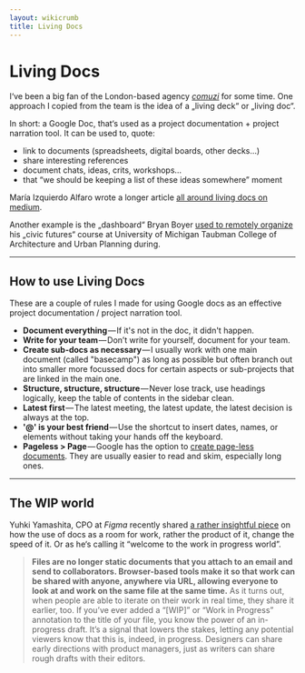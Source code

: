 ```yaml
---
layout: wikicrumb
title: Living Docs
---
```

# Living Docs
I‘ve been a big fan of the London-based agency [_comuzi_](https://www.comuzi.xyz/) for some time. One approach I copied from the team is the idea of a „living deck“ or „living doc“.

In short: a Google Doc, that‘s used as a project documentation + project narration tool. It can be used to, quote:

- link to documents (spreadsheets, digital boards, other decks…)
- share interesting references
- document chats, ideas, crits, workshops…
- that “we should be keeping a list of these ideas somewhere” moment

María Izquierdo Alfaro wrote a longer article [all around living docs on medium](https://medium.com/@mariaizquierdo/documenting-work-to-tell-stories-b27da7f3ce96).

Another example is the „dashboard“ Bryan Boyer [used to remotely organize](https://medium.com/@bryan/remote-control-architecture-remotely-march-2020-b33e62dbc51) his „civic futures“ course at University of Michigan Taubman College of Architecture and Urban Planning during.

---

## How to use Living Docs

These are a couple of rules I made for using Google docs as an effective project documentation / project narration tool.

- **Document everything** — If it's not in the doc, it didn't happen.
- **Write for your team** — Don’t write for yourself, document for your team.
- **Create sub-docs as necessary** — I usually work with one main document (called "basecamp") as long as possible but often branch out into smaller more focussed docs for certain aspects or sub-projects that are linked in the main one.
- **Structure, structure, structure** — Never lose track, use headings logically, keep the table of contents in the sidebar clean.
- **Latest first** — The latest meeting, the latest update, the latest decision is always at the top.
- **'@' is your best friend** — Use the shortcut to insert dates, names, or elements without taking your hands off the keyboard.
- **Pageless > Page** — Google has the option to [create page-less documents](https://support.google.com/docs/answer/11528737). They are usually easier to read and skim, especially long ones.

---
## The WIP world

Yuhki Yamashita, CPO at *Figma* recently shared [a rather insightful piece](https://www.figma.com/blog/welcome-to-the-wip/) on how the use of docs as a room for work, rather the product of it, change the speed of it. Or as he‘s calling it “welcome to the work in progress world”.

> **Files are no longer static documents that you attach to an email and send to collaborators. Browser-based tools make it so that work can be shared with anyone, anywhere via URL, allowing everyone to look at and work on the same file at the same time.** As it turns out, when people are able to iterate on their work in real time, they share it earlier, too. If you’ve ever added a “[WIP]” or “Work in Progress” annotation to the title of your file, you know the power of an in-progress draft. It’s a signal that lowers the stakes, letting any potential viewers know that this is, indeed, in progress. Designers can share early directions with product managers, just as writers can share rough drafts with their editors.